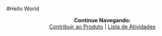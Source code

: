 #Hello World


<p align="center">
  <b>Continue Navegando:</b><br>
  <a href="https://pedrowagner.github.io/DevRel/Atividades/Produto">Contribuir ao Produto</a> |
  <a href="https://pedrowagner.github.io/DevRel/Atividades">Lista de Atividades</a>
</p>
